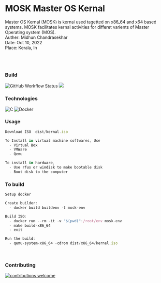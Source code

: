 # MOSK  Master OS Kernal
Master OS Kernal (MOSK) is kernal used tagetted on x86_64 and x64 based systems. MOSK facilitates kernal activities for differet varients of Master Operating system (MOS).
<br>
Auther: Midhun Chandrasekhar
<br>
Date: Oct 10, 2022
<br>
Place: Kerala, In

<br><br>

### Build
![GitHub Workflow Status](https://img.shields.io/github/workflow/status/dwyl/auth_plug/Elixir%20CI?label=build&style=flat-square)
![](https://img.shields.io/badge/Maintained%3F-yes-green.svg)
<br>

### Technologies
![C](https://img.shields.io/badge/C-00599C?style=for-the-badge&logo=c&logoColor=white)
![Docker](https://img.shields.io/badge/docker-%230db7ed.svg?style=for-the-badge&logo=docker&logoColor=white)


### Usage
```javascript
Download ISO  dist/kernal.iso

To Install in virtual machine softwares, Use
  - Virtual Box
  - VMWare
  - Qemu

To install in hardware, 
  - Use rfus or windisk to make bootable disk
  - Boot disk to the computer
```

### To build
```javascript
Setup docker

Create builder: 
  - docker build buildenv -t mosk-env

Build ISO:
  - docker run --rm -it -v "$(pwd)":/root/env mosk-env
  - make build-x86_64
  - exit

Run the build:
  - qemu-system-x86_64 -cdrom dist/x86_64/kernel.iso
```

<br>

### Contributing 
[![contributions welcome](https://img.shields.io/badge/contributions-welcome-brightgreen.svg?style=flat)](https://github.com/Midhun-Chandrasekhar/OpenLP)


